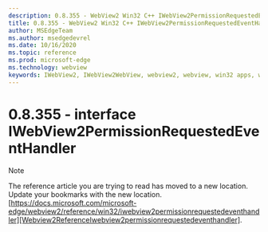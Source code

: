 ```yaml
---
description: 0.8.355 - WebView2 Win32 C++ IWebView2PermissionRequestedEventHandler
title: 0.8.355 - WebView2 Win32 C++ IWebView2PermissionRequestedEventHandler
author: MSEdgeTeam
ms.author: msedgedevrel
ms.date: 10/16/2020
ms.topic: reference
ms.prod: microsoft-edge
ms.technology: webview
keywords: IWebView2, IWebView2WebView, webview2, webview, win32 apps, win32, edge
---
```


# 0.8.355 - interface IWebView2PermissionRequestedEventHandler 

> [!NOTE]
> The reference article you are trying to read has moved to a new location.  
> Update your bookmarks with the new location.  
> [https://docs.microsoft.com/microsoft-edge/webview2/reference/win32/iwebview2permissionrequestedeventhandler][Webview2ReferenceIwebview2permissionrequestedeventhandler].  

[Webview2ReferenceIwebview2permissionrequestedeventhandler]: /microsoft-edge/webview2/reference/win32/iwebview2permissionrequestedeventhandler "interface IWebView2PermissionRequestedEventHandler | Microsoft Docs"
